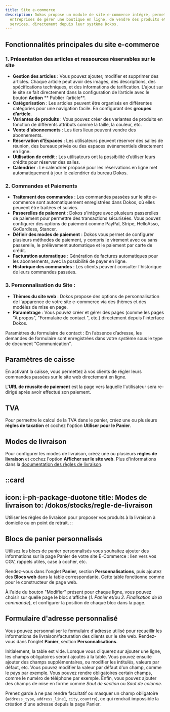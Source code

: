 ```yaml
---
title: Site e-commerce
description: Dokos propose un module de site e-commerce intégré, permettant aux
  entreprises de gérer une boutique en ligne, de vendre des produits et
  services, directement depuis leur système Dokos.
---
```


## Fonctionnalités principales du site e-commerce

### 1. Présentation des articles et ressources réservables sur le site

- **Gestion des articles** : Vous pouvez ajouter, modifier et supprimer des articles. Chaque article peut avoir des images, des descriptions, des spécifications techniques, et des informations de tarification. L’ajout sur le site se fait directement dans la configuration de l’article avec le bouton **Action** \*\* Publier l’article\*\*.
- **Catégorisation** : Les articles peuvent être organisés en différentes catégories pour une navigation facile. En configurant des **groupes d’article**.
- **Variantes de produits** : Vous pouvez créer des variantes de produits en fonction de différents attributs comme la taille, la couleur, etc.
- **Vente d'abonnements** : Les tiers lieux peuvent vendre des abonnements.
- **Réservation d'Espaces** : Les utilisateurs peuvent réserver des salles de réunion, des bureaux privés ou des espaces événementiels directement en ligne.
- **Utilisation de crédit** : Les utilisateurs ont la possibilité d’utiliser leurs crédits pour réserver des salles.
- **Calendrier** : Le calendrier proposé pour les réservations en ligne met automatiquement à jour le calendrier du bureau Dokos.

### 2. Commandes et Paiements

- **Traitement des commandes** : Les commandes passées sur le site e-commerce sont automatiquement enregistrées dans Dokos, où elles peuvent être traitées et suivies.
- **Passerelles de paiement** : Dokos s'intègre avec plusieurs passerelles de paiement pour permettre des transactions sécurisées. Vous pouvez configurer des options de paiement comme PayPal, Stripe, HelloAsso, GoCardless, Stancer.
- **Définir des modes de paiement** : Dokos vous permet de configurer plusieurs méthodes de paiement, y compris le virement avec ou sans passerelle, le prélèvement automatique et le paiement par carte de crédit.
- **Facturation automatique** : Génération de factures automatiques pour les abonnements, avec la possibilité de payer en ligne.
- **Historique des commandes** : Les clients peuvent consulter l'historique de leurs commandes passées.

### 3. Personnalisation du Site :

- **Thèmes du site web** : Dokos propose des options de personnalisation de l'apparence de votre site e-commerce via des thèmes et des modèles de mise en page.
- **Paramétrage** : Vous pouvez créer et gérer des pages (comme les pages "À propos", "Formulaire de contact ", etc.) directement depuis l'interface Dokos.

Paramètres du formulaire de contact : En l’absence d’adresse, les demandes de formulaire sont enregistrées dans votre système sous le type de document "Communication".

## Paramètres de caisse

En activant la caisse, vous permettez à vos clients de régler leurs commandes passées sur le site web directement en ligne.

L'**URL de réussite de paiement** est la page vers laquelle l'utilisateur sera re-dirigé après avoir effectué son paiement.

## TVA

Pour permettre le calcul de la TVA dans le panier, créez une ou plusieurs **règles de taxation** et cochez l'option **Utiliser pour le Panier**.

## Modes de livraison

Pour configurer les modes de livraison, créez une ou plusieurs **règles de livraison** et cochez l'option **Afficher sur le site web**. Plus d'informations dans la [documentation des règles de livraison](/dokos/stocks/regle-de-livraison).

::card
---
icon: i-ph-package-duotone
title: Modes de livraison
to: /dokos/stocks/regle-de-livraison
---
Utiliser les règles de livraison pour proposer vos produits à la livraison à domicile ou en point de retrait.
::

## Blocs de panier personnalisés

Utilisez les blocs de panier personnalisés vous souhaitez ajouter des informations sur la page Panier de votre site E-Commerce : lien vers vos CGV, rappels utiles, case à cocher, etc.

Rendez-vous dans l'onglet **Panier**, section **Personnalisations**, puis ajoutez des **Blocs web** dans la table correspondante. Cette table fonctionne comme pour le constructeur de page web.

À l'aide du bouton "Modifier" présent pour chaque ligne, vous pouvez choisir sur quelle page le bloc s'affiche (*1. Panier* et/ou *2. Finalisation de la commande*), et configurer la position de chaque bloc dans la page.

## Formulaire d'adresse personnalisé

Vous pouvez personnaliser le formulaire d'adresse utilisé pour recueillir les informations de livraison/facturation des clients sur le site web. Rendez-vous dans l'onglet **Panier**, section **Personnalisations**.

Initialement, la table est vide. Lorsque vous cliquerez sur ajouter une ligne, les champs obligatoires seront ajoutés à la table. Vous pouvez ensuite ajouter des champs supplémentaires, ou modifier les intitulés, valeurs par défaut, etc. Vous pouvez modifier la valeur par défaut d'un champ, comme le pays par exemple. Vous pouvez rendre obligatoires certain champs, comme le numéro de téléphone par exemple. Enfin, vous pouvez ajouter des champs de mise en forme comme *Saut de section* ou *Saut de colonne*.

Prenez garde à ne pas rendre facultatif ou masquer un champ obligatoire (`address_type`, `address_line1`, `city`, `country`), ce qui rendrait impossible la création d'une adresse depuis la page Panier.
